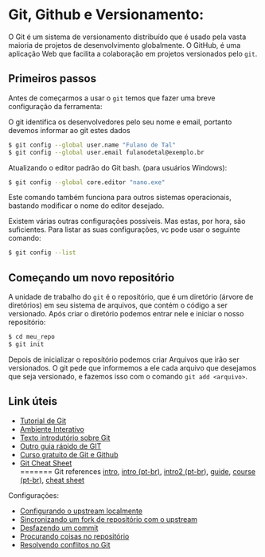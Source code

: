 # Git, Github e Versionamento:

O Git é um sistema de versionamento distribuído que é usado pela vasta maioria de projetos de desenvolvimento globalmente. O GitHub, é uma aplicação Web que facilita a colaboração em projetos versionados pelo `git`.

## Primeiros passos
Antes de começarmos a usar o `git` temos que fazer uma breve configuração da ferramenta:

O git identifica os desenvolvedores pelo seu nome e email, portanto devemos informar ao git estes dados

```bash
$ git config --global user.name "Fulano de Tal"
$ git config --global user.email fulanodetal@exemplo.br
```


Atualizando o editor padrão do Git bash. (para usuários Windows):
```bash
$ git config --global core.editor "nano.exe"
```
Este comando também funciona para outros sistemas operacionais, bastando modificar o nome do editor desejado.

Existem várias outras configurações possíveis. Mas estas, por hora, são suficientes. Para listar as suas configurações, vc pode usar o seguinte comando:
```bash
$ git config --list
```
## Começando um novo repositório
A unidade de trabalho do `git` é o repositório, que é um diretório (árvore de diretórios) em seu sistema de arquivos, que contém o código a ser versionado. Após criar o diretório podemos entrar nele e iniciar o nosso repositório:
```bash
$ cd meu_repo
$ git init
```

Depois de inicializar o reposítório podemos criar Arquivos que irão ser versionados. O git pede que informemos a ele cada arquivo que desejamos que seja versionado, e fazemos isso com o comando `git add <arquivo>`.

## Link úteis
- [Tutorial de Git](https://git-scm.com/book/pt-br/v2)
- [Ambiente Interativo](https://learngitbranching.js.org/)
- [Texto introdutório sobre Git](https://www.dadosaleatorios.com.br/post/introdu%C3%A7%C3%A3o-ao-git/)  
- [Outro guia rápido de GIT](http://rogerdudler.github.io/git-guide/index.pt_BR.html)  
- [Curso gratuito de Git e Github](https://www.udemy.com/git-e-github-para-iniciantes/)  
- [Git Cheat Sheet](https://www.git-tower.com/blog/git-cheat-sheet/)  
=======
Git references [intro](https://towardsdatascience.com/introduction-to-github-for-data-scientists-2cf8b9b25fba), [intro (pt-br)](https://git-scm.com/book/pt-br/v1/Primeiros-passos-No%C3%A7%C3%B5es-B%C3%A1sicas-de-Git), [intro2 (pt-br)](https://www.dadosaleatorios.com.br/post/introdu%C3%A7%C3%A3o-ao-git/), [guide](http://rogerdudler.github.io/git-guide/index.pt_BR.html), [course (pt-br)](https://www.udemy.com/git-e-github-para-iniciantes/), [cheat sheet](https://www.git-tower.com/blog/git-cheat-sheet/)  

Configurações:  
  + [Configurando o upstream localmente](https://help.github.com/articles/configuring-a-remote-for-a-fork/)  
  + [Sincronizando um fork de repositório com o upstream](https://help.github.com/articles/syncing-a-fork/)  
  + [Desfazendo um commit](https://blog.github.com/2015-06-08-how-to-undo-almost-anything-with-git/)  
  + [Procurando coisas no repositório](https://www.tygertec.com/find-stuff-git/)  
  + [Resolvendo conflitos no Git](https://stackoverflow.com/questions/161813/how-to-resolve-merge-conflicts-in-git)  
